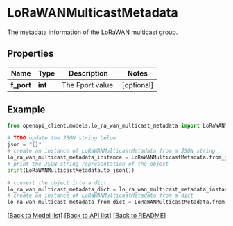 # LoRaWANMulticastMetadata

The metadata information of the LoRaWAN multicast group.

## Properties

Name | Type | Description | Notes
------------ | ------------- | ------------- | -------------
**f_port** | **int** | The Fport value. | [optional] 

## Example

```python
from openapi_client.models.lo_ra_wan_multicast_metadata import LoRaWANMulticastMetadata

# TODO update the JSON string below
json = "{}"
# create an instance of LoRaWANMulticastMetadata from a JSON string
lo_ra_wan_multicast_metadata_instance = LoRaWANMulticastMetadata.from_json(json)
# print the JSON string representation of the object
print(LoRaWANMulticastMetadata.to_json())

# convert the object into a dict
lo_ra_wan_multicast_metadata_dict = lo_ra_wan_multicast_metadata_instance.to_dict()
# create an instance of LoRaWANMulticastMetadata from a dict
lo_ra_wan_multicast_metadata_from_dict = LoRaWANMulticastMetadata.from_dict(lo_ra_wan_multicast_metadata_dict)
```
[[Back to Model list]](../README.md#documentation-for-models) [[Back to API list]](../README.md#documentation-for-api-endpoints) [[Back to README]](../README.md)


